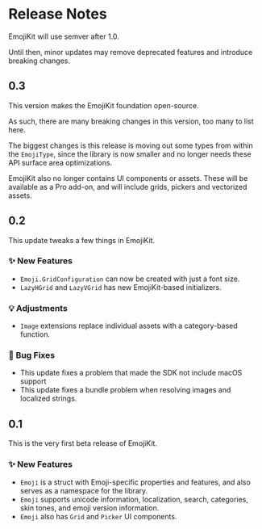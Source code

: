 # Release Notes

EmojiKit will use semver after 1.0. 

Until then, minor updates may remove deprecated features and introduce breaking changes.



## 0.3

This version makes the EmojiKit foundation open-source.

As such, there are many breaking changes in this version, too many to list here.

The biggest changes is this release is moving out some types from within the `EmojiType`, since the library is now smaller and no longer needs these API surface area optimizations.

EmojiKit also no longer contains UI components or assets. These will be available as a Pro add-on, and will include grids, pickers and vectorized assets.



## 0.2

This update tweaks a few things in EmojiKit.

### ✨ New Features

* `Emoji.GridConfiguration` can now be created with just a font size.
* `LazyHGrid` and `LazyVGrid` has new EmojiKit-based initializers.

### 💡 Adjustments

* `Image` extensions replace individual assets with a category-based function.

### 🐛 Bug Fixes

* This update fixes a problem that made the SDK not include macOS support
* This update fixes a bundle problem when resolving images and localized strings.



## 0.1

This is the very first beta release of EmojiKit.

### ✨ New Features

* `Emoji` is a struct with Emoji-specific properties and features, and also serves as a namespace for the library.
* `Emoji` supports unicode information, localization, search, categories, skin tones, and emoji version information.
* `Emoji` also has `Grid` and `Picker` UI components.  
